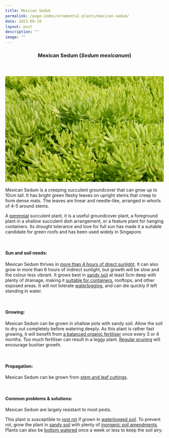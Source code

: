 ```yaml
---
title: Mexican Sedum
permalink: /page-index/ornamental-plants/mexican-sedum/
date: 2023-08-18
layout: post
description: ""
image: ""
---
```

<header> 
	<h3>Mexican Sedum (<em>Sedum mexicanum</em>)</h3> 
</header>

<section>
	<img title="Mexican sedum. Photo by Flora and Fauna Web." src="/images/Plants/mexicansedum_ffw_2.jpg">
	<p>Mexican Sedum is a creeping succulent groundcover that can grow up to 10cm tall. It has bright green fleshy leaves on upright stems that creep to form dense mats. The leaves are linear and needle-like, arranged in whorls of 4-5 around stems.</p>
	<p>A <a href="/learn-more-about-gardening/glossary/#p">perennial</a> succulent plant, it is a useful groundcover plant, a foreground plant in a shallow succulent dish arrangement, or a feature plant for hanging containers. Its drought tolerance and love for full sun has made it a suitable candidate for green roofs and has been used widely in Singapore.</p>
	 <br> 
</section> 
 
<section> 
  <h4>Sun and soil needs:</h4> 
  <p>Mexican Sedum thrives in <a href="/page-index/horticulture-techniques/gauging-light/">more than 4 hours of direct sunlight</a>. It can also grow in more than 6 hours of indirect sunlight, but growth will be slow and the colour less vibrant. It grows best in <a href="/page-index/horticulture-techniques/soil/">sandy soil</a> at least 5cm deep with plenty of drainage, making it <a href="/page-index/horticulture-techniques/planting-in-containers/">suitable for containers</a>, rooftops, and other exposed areas. It will not tolerate <a href="/page-index/plant-problems/waterlogging/">waterlogging</a>, and can die quickly if left standing in water.</p> 
	<br>
</section>

<section> 
  <h4>Growing:</h4> 
	<p>Mexican Sedum can be grown in shallow pots with sandy soil. Allow the soil to dry out completely before watering deeply. As this plant is rather fast growing, it will benefit from <a href="/page-index/horticulture-techniques/fertilising/">a balanced organic fertiliser</a>  once every 3 or 4 months. Too much fertiliser can result in a leggy plant. <a href="/page-index/horticulture-techniques/pruning/">Regular pruning</a> will encourage bushier growth.</p> 
	<br> 
</section> 

<section> 
  <h4>Propagation:</h4> 
	<p>Mexican Sedum can be grown from <a href="/page-index/horticulture-techniques/propagating-by-cuttings/">stem and leaf cuttings</a>.</p> 
	<br> 
</section> 
 
<section> 
  <h4>Common problems &amp; solutions:</h4> 
	<p>Mexican Sedum are largely resistant to most pests.</p>
	<p>This plant is susceptible to <a href="/page-index/plant-problems/root-rot/">root rot</a> if grown in <a href="/page-index/plant-problems/waterlogging/">waterlogged soil</a>. To prevent rot, grow the plant in <a href="/page-index/horticulture-techniques/soil/">sandy soil</a> with plenty of <a href="/page-index/horticulture-techniques/soil-amendments/">inorganic soil amendments</a>. Plants can also be <a href="/page-index/horticulture-techniques/bottom-watering/">bottom watered</a> once a week or less to keep the soil airy.</p>
	<br> 
</section>